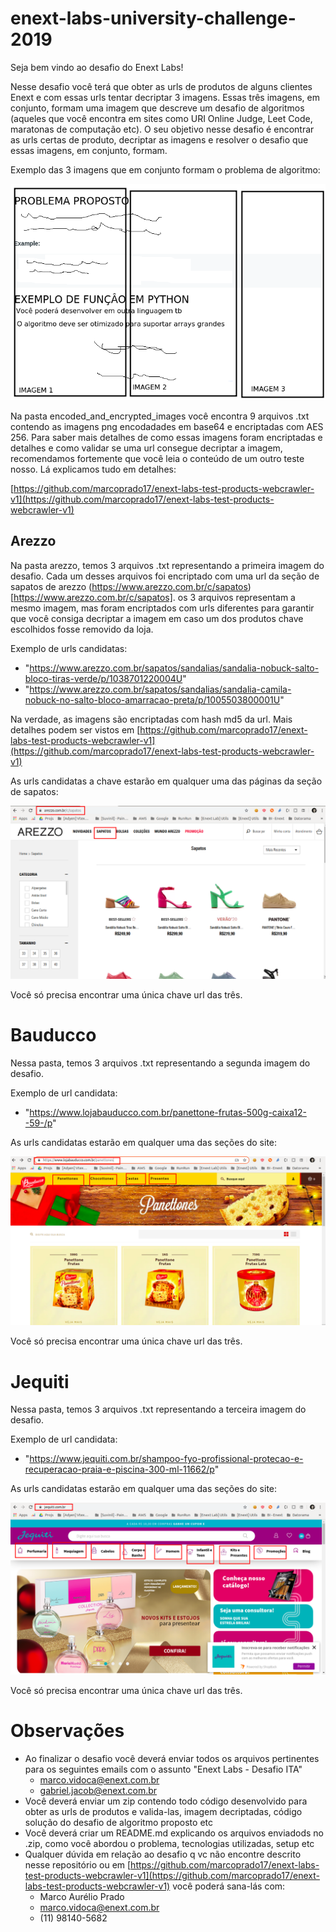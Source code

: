 # enext-labs-university-challenge-2019

Seja bem vindo ao desafio do Enext Labs!

Nesse desafio você terá que obter as urls de produtos de alguns clientes Enext e com essas urls tentar decriptar 3 imagens. Essas três imagens, em conjunto, formam uma imagem que descreve um desafio de algoritmos (aqueles que você encontra em sites como URI Online Judge, Leet Code, maratonas de computação etc). O seu objetivo nesse desafio é encontrar as urls certas de produto, decriptar as imagens e resolver o desafio que essas imagens, em conjunto, formam.

Exemplo das 3 imagens que em conjunto formam o problema de algoritmo:

![](img/enext_labs_university_challenge_2019_problem_original_image_example.png)

Na pasta encoded_and_encrypted_images você encontra 9 arquivos .txt contendo as imagens png encodadades em base64 e encriptadas com AES 256. Para saber mais detalhes de como essas imagens foram encriptadas e detalhes e como validar se uma url consegue decriptar a imagem, recomendamos fortemente que você leia o conteúdo de um outro teste nosso. Lá explicamos tudo em detalhes:

[https://github.com/marcoprado17/enext-labs-test-products-webcrawler-v1](https://github.com/marcoprado17/enext-labs-test-products-webcrawler-v1)

## Arezzo

Na pasta arezzo, temos 3 arquivos .txt representando a primeira imagem do desafio. Cada um desses arquivos foi encriptado com uma url da seção de sapatos de arezzo (https://www.arezzo.com.br/c/sapatos)[https://www.arezzo.com.br/c/sapatos]. os 3 arquivos representam a mesmo imagem, mas foram encriptados com urls diferentes para garantir que você consiga decriptar a imagem em caso um dos produtos chave escolhidos fosse removido da loja.

Exemplo de urls candidatas:

* "https://www.arezzo.com.br/sapatos/sandalias/sandalia-nobuck-salto-bloco-tiras-verde/p/1038701220004U"
* "https://www.arezzo.com.br/sapatos/sandalias/sandalia-camila-nobuck-no-salto-bloco-amarracao-preta/p/1005503800001U"

Na verdade, as imagens são encriptadas com hash md5 da url. Mais detalhes podem ser vistos em [https://github.com/marcoprado17/enext-labs-test-products-webcrawler-v1](https://github.com/marcoprado17/enext-labs-test-products-webcrawler-v1)

As urls candidatas a chave estarão em qualquer uma das páginas da seção de sapatos:

![](img/arezzo.png)

Você só precisa encontrar uma única chave url das três.

# Bauducco

Nessa pasta, temos 3 arquivos .txt representando a segunda imagem do desafio.

Exemplo de url candidata:

* "https://www.lojabauducco.com.br/panettone-frutas-500g-caixa12--59-/p"

As urls candidatas estarão em qualquer uma das seções do site:

![](img/bauducco.png)

Você só precisa encontrar uma única chave url das três.

# Jequiti

Nessa pasta, temos 3 arquivos .txt representando a terceira imagem do desafio.

Exemplo de url candidata:

* "https://www.jequiti.com.br/shampoo-fyo-profissional-protecao-e-recuperacao-praia-e-piscina-300-ml-11662/p"

As urls candidatas estarão em qualquer uma das seções do site:

![](img/jequiti.png)

Você só precisa encontrar uma única chave url das três.

# Observações

* Ao finalizar o desafio você deverá enviar todos os arquivos pertinentes para os seguintes emails com o assunto "Enext Labs - Desafio ITA"
    * marco.vidoca@enext.com.br
    * gabriel.jacob@enext.com.br
* Você deverá enviar um zip contendo todo código desenvolvido para obter as urls de produtos e valida-las, imagem decriptadas, código solução do desafio de algoritmo proposto etc
* Você deverá criar um README.md explicando os arquivos enviadods no .zip, como você abordou o problema, tecnologias utilizadas, setup etc
* Qualquer dúvida em relação ao desafio q vc não encontre descrito nesse repositório ou em [https://github.com/marcoprado17/enext-labs-test-products-webcrawler-v1](https://github.com/marcoprado17/enext-labs-test-products-webcrawler-v1) você poderá sana-lás com:
    * Marco Aurélio Prado
    * marco.vidoca@enext.com.br
    * (11) 98140-5682
